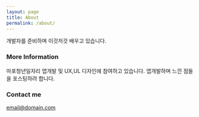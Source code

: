 ```yaml
---
layout: page
title: About
permalink: /about/
---
```


개발자를 준비하며 이것저것 배우고 있습니다.

### More Information

마포청년일자리 앱개발 및 UX,UL 디자인에 참여하고 있습니다.
앱개발하며 느낀 점들을 포스팅하려 합니다.

### Contact me
[email@domain.com](mailto:email@domain.com)
